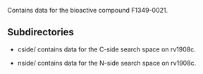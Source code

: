 Contains data for the bioactive compound F1349-0021.

## Subdirectories

- cside/ contains data for the C-side search space on rv1908c.

- nside/ contains data for the N-side search space on rv1908c.

